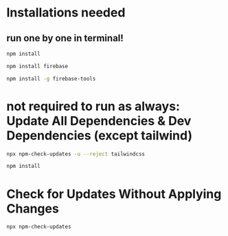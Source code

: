 # Installations needed
## run one by one in terminal!
```bash
npm install
```
```bash
npm install firebase
```
```bash
npm install -g firebase-tools
```
# not required to run as always: Update All Dependencies & Dev Dependencies (except tailwind)
```bash
npx npm-check-updates -u --reject tailwindcss
```
```bash
npm install
```
# Check for Updates Without Applying Changes
```bash
npx npm-check-updates
```